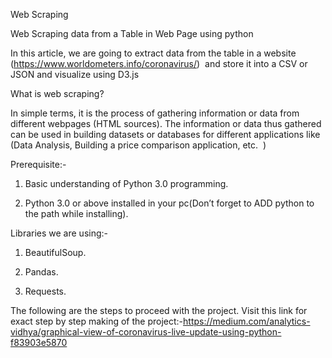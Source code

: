 Web Scraping

Web Scraping data from a Table in Web Page using python 

In this article, we are going to extract data from the table in a website
(<https://www.worldometers.info/coronavirus/>)  and store it into a CSV or JSON
and visualize using D3.js

What is web scraping?

In simple terms, it is the process of gathering information or data from
different webpages (HTML sources). The information or data thus gathered can be
used in building datasets or databases for different applications like (Data
Analysis, Building a price comparison application, etc.  )

Prerequisite:- 

1.  Basic understanding of Python 3.0 programming.

2.  Python 3.0 or above installed in your pc(Don’t forget to ADD python to the
    path while installing).

Libraries we are using:-

1.  BeautifulSoup.

2.  Pandas.

3.  Requests.

The following are the steps to proceed with the project.
Visit this link for exact step by step making of the project:-https://medium.com/analytics-vidhya/graphical-view-of-coronavirus-live-update-using-python-f83903e5870
